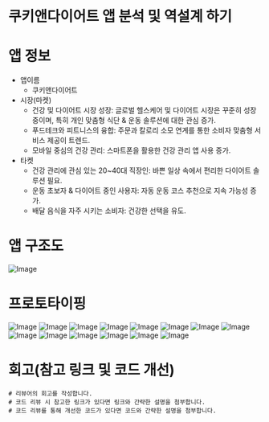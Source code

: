 # 쿠키앤다이어트 앱 분석 및 역설계 하기
# 앱 정보
- 앱이름
  - 쿠키앤다이어트
- 시장(마켓)
  - 건강 및 다이어트 시장 성장: 글로벌 헬스케어 및 다이어트 시장은 꾸준히 성장 중이며, 특히 개인 맞춤형 식단 & 운동 솔루션에 대한 관심 증가.
  - 푸드테크와 피트니스의 융합: 주문과 칼로리 소모 연계를 통한 소비자 맞춤형 서비스 제공이 트렌드.
  - 모바일 중심의 건강 관리: 스마트폰을 활용한 건강 관리 앱 사용 증가.
- 타켓
  - 건강 관리에 관심 있는 20~40대 직장인: 바쁜 일상 속에서 편리한 다이어트 솔루션 필요.
  - 운동 초보자 & 다이어트 중인 사용자: 자동 운동 코스 추천으로 지속 가능성 증가.
  - 배달 음식을 자주 시키는 소비자: 건강한 선택을 유도.


# 앱 구조도
![Image](https://github.com/user-attachments/assets/87b22f57-d18e-48b9-9fc0-02dc8696949a)

# 프로토타이핑
![Image](https://github.com/user-attachments/assets/d180e0e7-7c32-4d38-a9cb-0f45b4880fa2)
![Image](https://github.com/user-attachments/assets/c90560c3-4066-4a8e-9e01-04b7111fe7f2)
![Image](https://github.com/user-attachments/assets/392eb057-a0dd-481a-952a-c27b792b1ae2)
![Image](https://github.com/user-attachments/assets/8f19fd49-e682-45f0-a0f0-dfc38ac1357e)
![Image](https://github.com/user-attachments/assets/55eb1cb7-20d7-4874-a1cc-9ed497a787d4)
![Image](https://github.com/user-attachments/assets/18095ffe-a6e4-4950-847e-4a8c62506c24)
![Image](https://github.com/user-attachments/assets/2919c0cd-e8a6-4bcc-964b-e92f00c044b4)
![Image](https://github.com/user-attachments/assets/3f464b06-a500-4ce2-b9f1-ca8c35671be1)
![Image](https://github.com/user-attachments/assets/5ed879d8-0abf-46c9-a593-10536529af30)
![Image](https://github.com/user-attachments/assets/942161b3-fc8d-4932-93e9-e39e12234dfc)
![Image](https://github.com/user-attachments/assets/03e33cd5-cb19-4cc9-a1c1-7e19f2595e12)
![Image](https://github.com/user-attachments/assets/289aa0ce-4109-4f6e-a838-e65de3fb2f12)
![Image](https://github.com/user-attachments/assets/d008df2b-aba1-4d63-8f54-4a352789439b)
![Image](https://github.com/user-attachments/assets/1cbe4d30-b508-450c-a53d-a92a16c772e0)

# 회고(참고 링크 및 코드 개선)
```
# 리뷰어의 회고를 작성합니다.
# 코드 리뷰 시 참고한 링크가 있다면 링크와 간략한 설명을 첨부합니다.
# 코드 리뷰를 통해 개선한 코드가 있다면 코드와 간략한 설명을 첨부합니다.
```
